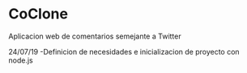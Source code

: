 # CoClone
Aplicacion web de comentarios semejante a Twitter

24/07/19
-Definicion de necesidades e inicializacion de proyecto con node.js
